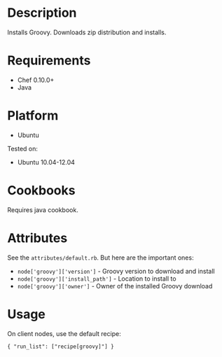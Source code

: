Description
===========

Installs Groovy.  Downloads zip distribution and installs.  

Requirements
============

* Chef 0.10.0+
* Java

Platform
========

* Ubuntu

Tested on:

* Ubuntu 10.04-12.04

Cookbooks
=========
 
Requires java cookbook.

Attributes
==========

See the `attributes/default.rb`.  But here are the important ones:

* `node['groovy']['version']` - Groovy version to download and install
* `node['groovy']['install_path']` - Location to install to
* `node['groovy']['owner']` - Owner of the installed Groovy download

Usage
=====

On client nodes, use the default recipe:
 
    { "run_list": ["recipe[groovy]"] }

